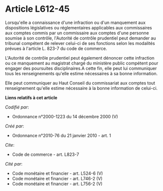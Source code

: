 # Article L612-45

Lorsqu'elle a connaissance d'une infraction ou d'un manquement aux dispositions législatives ou réglementaires applicables
aux commissaires aux comptes commis par un commissaire aux comptes d'une personne soumise à son contrôle, l'Autorité de
contrôle prudentiel peut demander au tribunal compétent de relever celui-ci de ses fonctions selon les modalités prévues à
l'article L. 823-7 du code de commerce. 

L'Autorité de contrôle prudentiel peut également dénoncer cette infraction ou ce manquement au magistrat chargé du ministère
public compétent pour engager des poursuites disciplinaires.A cette fin, elle peut lui communiquer tous les renseignements
qu'elle estime nécessaires à sa bonne information. 

Elle peut communiquer au Haut Conseil du commissariat aux comptes tout renseignement qu'elle estime nécessaire à la bonne
information de celui-ci.

**Liens relatifs à cet article**

_Codifié par_:

  - Ordonnance n°2000-1223 du 14 décembre 2000 (V)

_Créé par_:

  - Ordonnance n°2010-76 du 21 janvier 2010 - art. 1

_Cite_:

  - Code de commerce - art. L823-7

_Cité par_:

  - Code monétaire et financier - art. L524-6 (V)
  - Code monétaire et financier - art. L746-2 (V)
  - Code monétaire et financier - art. L756-2 (V)
